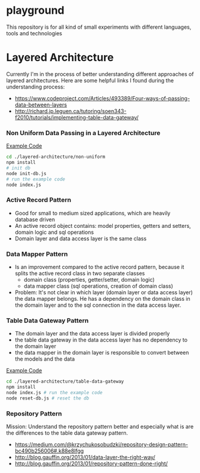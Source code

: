 # playground
This repository is for all kind of small experiments with different languages, tools and technologies


# Layered Architecture

Currently I'm in the process of better understanding different approaches of layered architectures.
Here are some helpful links I found during the understanding process:

- https://www.codeproject.com/Articles/493389/Four-ways-of-passing-data-between-layers
- http://richard.jp.leguen.ca/tutoring/soen343-f2010/tutorials/implementing-table-data-gateway/

### Non Uniform Data Passing in a Layered Architecture
[Example Code](./layered-architecture/non-uniform)

```bash
cd ./layered-architecture/non-uniform
npm install
# init db
node init-db.js
# run the example code
node index.js
```

### Active Record Pattern

- Good for small to medium sized applications, which are heavily database driven
- An active record object contains: model properties, getters and setters, domain logic and sql operations
- Domain layer and data access layer is the same class

### Data Mapper Pattern

- Is an improvement compared to the active record pattern, because it splits the active record class in two separate classes
  - domain class (properties, getter/setter, domain logic)
  - data mapper class (sql operations, creation of domain class)
- Problem: It's not clear in which layer (domain layer or data access layer) the data mapper belongs. He has a dependency on the domain class in the domain layer and to the sql connection in the data access layer.

### Table Data Gateway Pattern

- The domain layer and the data access layer is divided properly
- the table data gateway in the data access layer has no dependency to the domain layer
- the data mapper in the domain layer is responsible to convert between the models and the data

[Example Code](./layered-architecture/table-data-gateway)

```bash
cd ./layered-architecture/table-data-gateway
npm install
node index.js # run the example code
node reset-db.js # reset the db
```

### Repository Pattern

Mission: Understand the repository pattern better and especially what is are the differences to the table data gateway pattern.

- https://medium.com/@krzychukosobudzki/repository-design-pattern-bc490b256006#.k88e8lfgg
- http://blog.gauffin.org/2013/01/data-layer-the-right-way/
- http://blog.gauffin.org/2013/01/repository-pattern-done-right/
